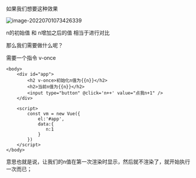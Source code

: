 如果我们想要这种效果

![image-20220701073426339](C:\Users\Administrator\AppData\Roaming\Typora\typora-user-images\image-20220701073426339.png)

n的初始值 和 n增加之后的值 相当于进行对比

那么我们需要做什么呢？

需要一个指令 v-once

```
<body>
    <div id="app">
        <h2 v-once>初始化n值为{{n}}</h2>
        <h2>当前n值为{{n}}</h2>
        <input type="button" @click='n++' value="点我n+1" />
    </div>

    <script>
        const vm = new Vue({
            el:'#app',
            data:{
               n:1
            }
        })
    </script>
</body>
```

意思也就是说，让我们的n值在第一次渲染时显示，然后就不渲染了，就开始执行一次而已；